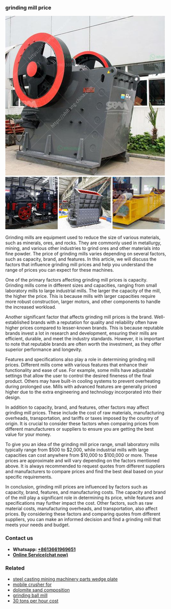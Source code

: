 <h3>grinding mill price</h3><img src='1702260364.jpg' alt=''><p>Grinding mills are equipment used to reduce the size of various materials, such as minerals, ores, and rocks. They are commonly used in metallurgy, mining, and various other industries to grind ores and other materials into fine powder. The price of grinding mills varies depending on several factors, such as capacity, brand, and features. In this article, we will discuss the factors that influence grinding mill prices and help you understand the range of prices you can expect for these machines.</p><p>One of the primary factors affecting grinding mill prices is capacity. Grinding mills come in different sizes and capacities, ranging from small laboratory mills to large industrial mills. The larger the capacity of the mill, the higher the price. This is because mills with larger capacities require more robust construction, larger motors, and other components to handle the increased workload.</p><p>Another significant factor that affects grinding mill prices is the brand. Well-established brands with a reputation for quality and reliability often have higher prices compared to lesser-known brands. This is because reputable brands invest a lot in research and development, ensuring their mills are efficient, durable, and meet the industry standards. However, it is important to note that reputable brands are often worth the investment, as they offer superior performance and longevity.</p><p>Features and specifications also play a role in determining grinding mill prices. Different mills come with various features that enhance their functionality and ease of use. For example, some mills have adjustable settings that allow the user to control the desired fineness of the final product. Others may have built-in cooling systems to prevent overheating during prolonged use. Mills with advanced features are generally priced higher due to the extra engineering and technology incorporated into their design.</p><p>In addition to capacity, brand, and features, other factors may affect grinding mill prices. These include the cost of raw materials, manufacturing overheads, transportation, and tariffs or taxes imposed by the country of origin. It is crucial to consider these factors when comparing prices from different manufacturers or suppliers to ensure you are getting the best value for your money.</p><p>To give you an idea of the grinding mill price range, small laboratory mills typically range from $500 to $2,000, while industrial mills with large capacities can cost anywhere from $10,000 to $100,000 or more. These prices are approximate and will vary depending on the factors mentioned above. It is always recommended to request quotes from different suppliers and manufacturers to compare prices and find the best deal based on your specific requirements.</p><p>In conclusion, grinding mill prices are influenced by factors such as capacity, brand, features, and manufacturing costs. The capacity and brand of the mill play a significant role in determining its price, while features and specifications may further impact the cost. Other factors, such as raw material costs, manufacturing overheads, and transportation, also affect prices. By considering these factors and comparing quotes from different suppliers, you can make an informed decision and find a grinding mill that meets your needs and budget.</p><h3>Contact us</h3><ul><li><strong>Whatsapp:&nbsp;<a href="https://wa.me/8613661969651">+8613661969651</a></strong></li><li><a href="https://swt.shibang-china.com/?git&amp;zhl&amp;grinding mill price"><strong>Online Service(chat now)</strong></a></li></ul><h3>Related</h3><ul><li><a href='steel casting mining machinery parts wedge plate.md'>steel casting mining machinery parts wedge plate</a></li><li><a href='mobile crusher for.md'>mobile crusher for</a></li><li><a href='dolomite sand composition.md'>dolomite sand composition</a></li><li><a href='grinding ball mill.md'>grinding ball mill</a></li><li><a href='30 tons per hour cost.md'>30 tons per hour cost</a></li></ul>